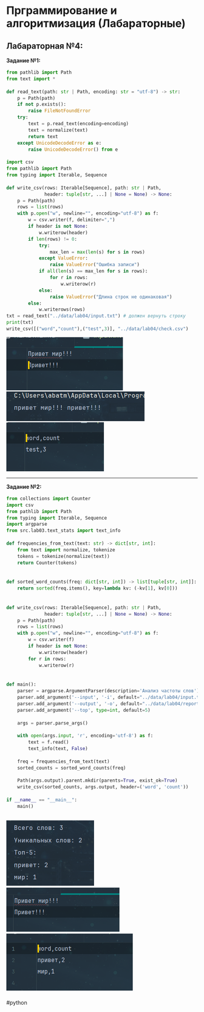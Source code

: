 <h1>Прграммирование и алгоритмизация (Лабараторные)</h1>

<h2>Лабараторная №4:</h2>

**Задание №1:**
```python
from pathlib import Path
from text import *

def read_text(path: str | Path, encoding: str = "utf-8") -> str:
    p = Path(path)
    if not p.exists():
        raise FileNotFoundError
    try:
        text = p.read_text(encoding=encoding)
        text = normalize(text)
        return text
    except UnicodeDecodeError as e:
        raise UnicodeDecodeError() from e

import csv
from pathlib import Path
from typing import Iterable, Sequence

def write_csv(rows: Iterable[Sequence], path: str | Path,
              header: tuple[str, ...] | None = None) -> None:
    p = Path(path)
    rows = list(rows)
    with p.open("w", newline="", encoding="utf-8") as f:
        w = csv.writer(f, delimiter=",")
        if header is not None:
            w.writerow(header)
        if len(rows) != 0:
            try:
                max_len = max(len(s) for s in rows)
            except ValueError:
                raise ValueError("Ошибка записи")
            if all(len(s) == max_len for s in rows):
                for r in rows:
                    w.writerow(r)
            else:
                raise ValueError("Длина строк не одинаковая")
        else:
            w.writerows(rows)
txt = read_text("../data/lab04/input.txt") # должен вернуть строку
print(txt)
write_csv([("word","count"),("test",3)], "../data/lab04/check.csv")
```

![exe1_1_1!](./images/lab04/lab4_1_1.png)
![exe1_1_2!](./images/lab04/lab4_1_2.png)
![exe1_1_2!](./images/lab04/lab4_1_3.png)

--------------------------------------------------------------------
**Задание №2:**
```python
from collections import Counter
import csv
from pathlib import Path
from typing import Iterable, Sequence
import argparse
from src.lab03.text_stats import text_info

def frequencies_from_text(text: str) -> dict[str, int]:
    from text import normalize, tokenize
    tokens = tokenize(normalize(text))
    return Counter(tokens)


def sorted_word_counts(freq: dict[str, int]) -> list[tuple[str, int]]:
    return sorted(freq.items(), key=lambda kv: (-kv[1], kv[0]))


def write_csv(rows: Iterable[Sequence], path: str | Path,
              header: tuple[str, ...] | None = None) -> None:
    p = Path(path)
    rows = list(rows)
    with p.open("w", newline="", encoding="utf-8") as f:
        w = csv.writer(f)
        if header is not None:
            w.writerow(header)
        for r in rows:
            w.writerow(r)


def main():
    parser = argparse.ArgumentParser(description='Анализ частоты слов')
    parser.add_argument('--input', '-i', default="../data/lab04/input.txt")
    parser.add_argument('--output', '-o', default="../data/lab04/report.csv")
    parser.add_argument('--top', type=int, default=5)

    args = parser.parse_args()
    
    with open(args.input, 'r', encoding='utf-8') as f:
        text = f.read()
        text_info(text, False)

    freq = frequencies_from_text(text)
    sorted_counts = sorted_word_counts(freq)

    Path(args.output).parent.mkdir(parents=True, exist_ok=True)
    write_csv(sorted_counts, args.output, header=('word', 'count'))

if __name__ == "__main__":
    main()
```

![exe1_1_1!](./images/lab04/lab4_2_1.png)
![exe1_1_2!](./images/lab04/lab4_2_2.png)
![exe1_1_2!](./images/lab04/lab4_2_3.png)
-------------------------------------------
#python